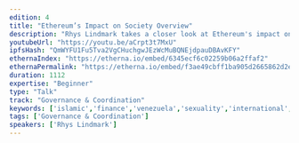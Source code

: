 ```yaml
---
edition: 4
title: "Ethereum’s Impact on Society Overview"
description: "Rhys Lindmark takes a closer look at Ethereum's impact on society."
youtubeUrl: "https://youtu.be/aCrpt3t7MxU"
ipfsHash: "QmWYFU1Fu5Tva2VgCHuchgwJEzWcMuBQNEjdpauDBAvKFY"
ethernaIndex: "https://etherna.io/embed/6345ecf6c02259b06a2ffaf2"
ethernaPermalink: "https://etherna.io/embed/f3ae49cbff1ba905d2665862d2e211737c538e859248cdc9e6cbc8dc3b26ceda"
duration: 1112
expertise: "Beginner"
type: "Talk"
track: "Governance & Coordination"
keywords: ['islamic','finance','venezuela','sexuality','international','law','identity']
tags: ['Governance & Coordination']
speakers: ['Rhys Lindmark']
---
```


